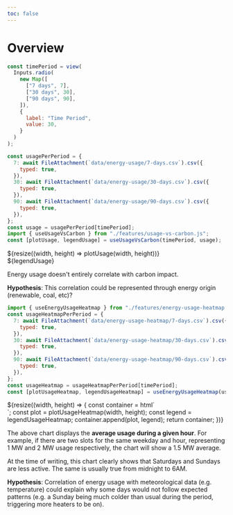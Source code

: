```yaml
---
toc: false
---
```


<div>
  <h1>Overview</h1>
</div>

<div class="grid grid-cols-1 time-picker">

```js
const timePeriod = view(
  Inputs.radio(
    new Map([
      ["7 days", 7],
      ["30 days", 30],
      ["90 days", 90],
    ]),
    {
      label: "Time Period",
      value: 30,
    }
  )
);
```

</div>

```js
const usagePerPeriod = {
  7: await FileAttachment(`data/energy-usage/7-days.csv`).csv({
    typed: true,
  }),
  30: await FileAttachment(`data/energy-usage/30-days.csv`).csv({
    typed: true,
  }),
  90: await FileAttachment(`data/energy-usage/90-days.csv`).csv({
    typed: true,
  }),
};
const usage = usagePerPeriod[timePeriod];
import { useUsageVsCarbon } from "./features/usage-vs-carbon.js";
const [plotUsage, legendUsage] = useUsageVsCarbon(timePeriod, usage);
```

<div class="grid grid-cols-1" style="grid-auto-rows: 504px;">

  <div class="card" style="display: flex; flex-direction: column;">
    <div style="flex:1;">
      ${resize((width, height) => plotUsage(width, height))}
    </div>
    <div>
      ${legendUsage}
    </div>
  </div>
</div>
<div class="note">

Energy usage doesn't entirely correlate with carbon impact.

**Hypothesis**: This correlation could be represented through energy origin (renewable, coal, etc)?
</div>

```js
import { useEnergyUsageHeatmap } from "./features/energy-usage-heatmap.js";
const usageHeatmapPerPeriod = {
  7: await FileAttachment(`data/energy-usage-heatmap/7-days.csv`).csv({
    typed: true,
  }),
  30: await FileAttachment(`data/energy-usage-heatmap/30-days.csv`).csv({
    typed: true,
  }),
  90: await FileAttachment(`data/energy-usage-heatmap/90-days.csv`).csv({
    typed: true,
  }),
};
const usageHeatmap = usageHeatmapPerPeriod[timePeriod];
const [plotUsageHeatmap, legendUsageHeatmap] = useEnergyUsageHeatmap(usageHeatmap);
```

<div class="grid grid-cols-1" style="grid-auto-rows: 504px;">
  <div class="card">
    ${resize((width, height) => {
      const container = html`<div style="display: flex; align-items: center; flex-direction: column"></div>`;
      const plot = plotUsageHeatmap(width, height);
      const legend = legendUsageHeatmap;
      container.append(plot, legend);
      return container;
    })}
  </div>
</div>
<div class="note">

The above chart displays the **average usage during a given hour**. For example, if there are two slots for the same weekday and hour, representing 1 MW and 2 MW usage respectively, the chart will show a 1.5 MW average.

At the time of writing, this chart clearly shows that Saturdays and Sundays are less active. The same is usually true from midnight to 6AM.

**Hypothesis**: Correlation of energy usage with meteorological data (e.g. temperature) could explain why some days would not follow expected patterns (e.g. a Sunday being much colder than usual during the period, triggering more heaters to be on).
</div>
